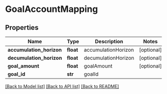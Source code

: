 # GoalAccountMapping

## Properties
Name | Type | Description | Notes
------------ | ------------- | ------------- | -------------
**accumulation_horizon** | **float** | accumulationHorizon | [optional] 
**decumulation_horizon** | **float** | decumulationHorizon | [optional] 
**goal_amount** | **float** | goalAmount | [optional] 
**goal_id** | **str** | goalId | 

[[Back to Model list]](../README.md#documentation-for-models) [[Back to API list]](../README.md#documentation-for-api-endpoints) [[Back to README]](../README.md)


